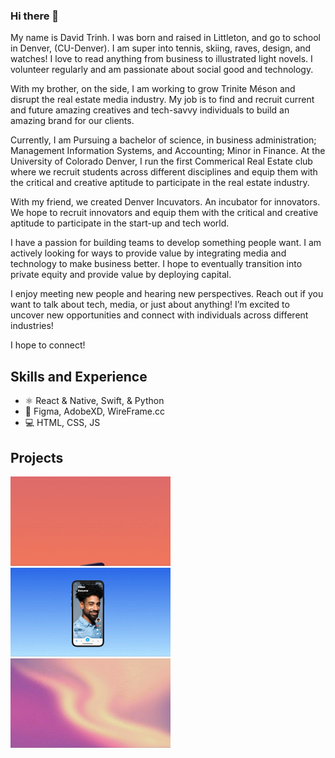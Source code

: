 ### Hi there 👋

My name is David Trinh. I was born and raised in Littleton, and go to school in Denver, (CU-Denver). I am super into tennis, skiing, raves, design, and watches! I love to read anything from business to illustrated light novels. I volunteer regularly and am passionate about social good and technology. 

With my brother, on the side, I am working to grow Trinite Méson and disrupt the real estate media industry. My job is to find and recruit current and future amazing creatives and tech-savvy individuals to build an amazing brand for our clients. 

Currently, I am Pursuing a bachelor of science, in business administration; Management Information Systems, and Accounting; Minor in Finance. At the University of Colorado Denver, I run the first Commerical Real Estate club where we recruit students across different disciplines and equip them with the critical and creative aptitude to participate in the real estate industry. 

With my friend, we created Denver Incuvators. An incubator for innovators. We hope to recruit innovators and equip them with the critical and creative aptitude to participate in the start-up and tech world.

I have a passion for building teams to develop something people want. I am actively looking for ways to provide value by integrating media and technology to make business better. I hope to eventually transition into private equity and provide value by deploying capital.


I enjoy meeting new people and hearing new perspectives. Reach out if you want to talk about tech, media, or just about anything! I’m excited to uncover new opportunities and connect with individuals across different industries!

I hope to connect!

## Skills and Experience
* ⚛️ React & Native, Swift, & Python
* 📱 Figma, AdobeXD, WireFrame.cc
* 💻 HTML, CSS, JS

## Projects
<img src= "https://github.com/Davidtrinite/Davidtrinite/blob/dc607d90a10ecf35bed1a119fd4422cabf4935ee/Screen_Recording_2022-09-24_at_10_43_36_PM_AdobeExpress.gif " width="256" /> <img src= "https://github.com/Davidtrinite/Davidtrinite/blob/bf23243ceb80def426c0f1f61837e22f024b6927/Sofit.gif" width="256"/> <img src= "https://github.com/Davidtrinite/Davidtrinite/blob/107a50c781cae229a72f080ab9e7708bb8a5fa98/Screen_Recording_2022-09-26_at_2_29_14_AM_copy_AdobeExpress.gif"  width="256" />
